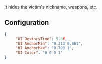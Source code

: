 It hides the victim's nickname, weapons, etc.

## Configuration

```json
{
     "UI DestoryTime": 5.0f,
     "UI AnchorMin": "0.313 0.861",
     "UI AnchorMax": "0.703 1",
     "UI Color": "0 0 0 1"
}
```